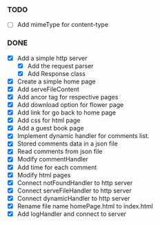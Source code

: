 ### TODO

  - [ ] Add mimeType for content-type

### DONE

  - [x] Add a simple http server
    - [x] Add the request parser
    - [x] Add Response class
  - [x] Create a simple home page
  - [x] Add serveFileContent
  - [x] Add ancor tag for respective pages
  - [x] Add download option for flower page
  - [x] Add link for go back to home page
  - [x] Add css for html page
  - [x] Add a guest book page
  - [x] Implement dynamic handler for comments list.
  - [x] Stored comments data in a json file
  - [x] Read comments from json file
  - [x] Modify commentHandler
  - [x] Add time for each comment
  - [x] Modify html pages
  - [x] Connect notFoundHandler to http server
  - [x] Connect serveFileHandler to http server
  - [x] Connect dynamicHandler to http server
  - [x] Rename file name homePage.html to index.html
  - [x] Add logHandler and connect to server
